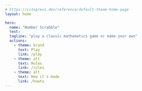 ```yaml
---
# https://vitepress.dev/reference/default-theme-home-page
layout: home

hero:
  name: "Number Scrabble"
  text: 
  tagline: "play a classic mathematics game or make your own"
  actions:
    - theme: brand
      text: Play
      link: /play
    - theme: alt
      text: Rules
      link: /rules
    - theme: alt
      text: How it's made
      link: /howto
---
```


<style>
:root {
  --vp-home-hero-name-color: transparent;
  --vp-home-hero-name-background: -webkit-linear-gradient(99deg, #41d1ff, #bd34fe);
}
</style>
